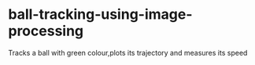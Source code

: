# ball-tracking-using-image-processing
Tracks a ball with green colour,plots its trajectory and measures its speed
